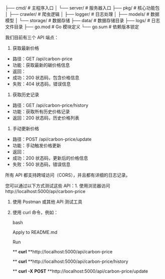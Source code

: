 ├── cmd/              # 主程序入口
│   └── server/      # 服务器入口
├── pkg/             # 核心功能包
│   ├── crawler/     # 爬虫逻辑
│   ├── logger/      # 日志处理
│   ├── models/      # 数据模型
│   └── storage/     # 数据存储
├── data/            # 数据存储目录
├── logs/            # 日志文件目录
├── go.mod           # Go 模块定义
└── go.sum           # 依赖版本锁定



我们目前有三个 API 端点：

1. 获取最新价格

* 路径：GET /api/carbon-price
* 功能：获取最新的碳价格信息
* 返回：
* 成功：200 状态码，包含价格信息
* 失败：404 状态码，错误信息

1. 获取历史记录

* 路径：GET /api/carbon-price/history
* 功能：获取所有历史价格记录
* 返回：200 状态码，历史价格列表

1. 手动更新价格

* 路径：POST /api/carbon-price/update
* 功能：手动触发价格更新
* 返回：
* 成功：200 状态码，更新后的价格信息
* 失败：500 状态码，错误信息

所有 API 都支持跨域访问（CORS），并且都有详细的日志记录。

您可以通过以下方式测试这些 API：1. 使用浏览器访问 http://localhost:5000/api/carbon-price

1. 使用 Postman 或其他 API 测试工具
2. 使用 curl 命令，例如：

   bash

   Apply to README.md

   Run

   **   **curl** **http://localhost:5000/api/carbon-price

   **   **curl** **http://localhost:5000/api/carbon-price/history

   **   **curl** **-X** **POST** **http://localhost:5000/api/carbon-price/update
